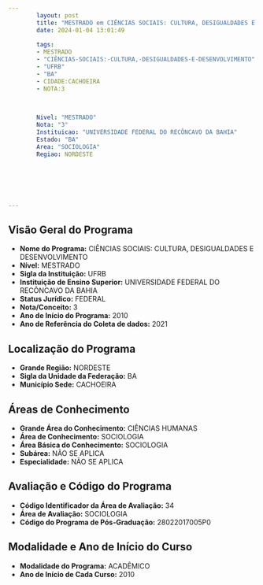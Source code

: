 ```yaml
---
        layout: post
        title: "MESTRADO em CIÊNCIAS SOCIAIS: CULTURA, DESIGUALDADES E DESENVOLVIMENTO na UFRB  "
        date: 2024-01-04 13:01:49
     
        tags:
        - MESTRADO
        - "CIÊNCIAS-SOCIAIS:-CULTURA,-DESIGUALDADES-E-DESENVOLVIMENTO"
        - "UFRB"
        - "BA"
        - CIDADE:CACHOEIRA
        - NOTA:3
        
       

        Nivel: "MESTRADO"
        Nota: "3"
        Instituicao: "UNIVERSIDADE FEDERAL DO RECÔNCAVO DA BAHIA"
        Estado: "BA"
        Area: "SOCIOLOGIA"
        Regiao: NORDESTE
        
        
        
        
        
        
---
```

## Visão Geral do Programa
- **Nome do Programa:** CIÊNCIAS SOCIAIS: CULTURA, DESIGUALDADES E DESENVOLVIMENTO
- **Nível:** MESTRADO
- **Sigla da Instituição:** UFRB
- **Instituição de Ensino Superior:** UNIVERSIDADE FEDERAL DO RECÔNCAVO DA BAHIA
- **Status Jurídico:** FEDERAL
- **Nota/Conceito:** 3
- **Ano de Início do Programa:** 2010
- **Ano de Referência do Coleta de dados:** 2021

## Localização do Programa
- **Grande Região:** NORDESTE
- **Sigla da Unidade da Federação:** BA
- **Município Sede:** CACHOEIRA

## Áreas de Conhecimento
- **Grande Área do Conhecimento:** CIÊNCIAS HUMANAS
- **Área de Conhecimento:** SOCIOLOGIA
- **Área Básica do Conhecimento:** SOCIOLOGIA
- **Subárea:** NÃO SE APLICA
- **Especialidade:** NÃO SE APLICA

## Avaliação e Código do Programa
- **Código Identificador da Área de Avaliação:** 34
- **Área de Avaliação:** SOCIOLOGIA
- **Código do Programa de Pós-Graduação:** 28022017005P0


## Modalidade e Ano de Início do Curso
- **Modalidade do Programa:** ACADÊMICO
- **Ano de Início de Cada Curso:** 2010
